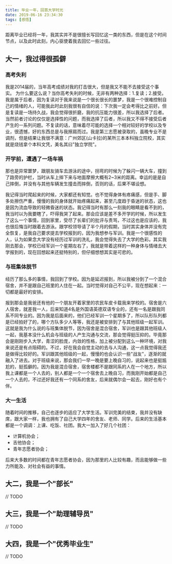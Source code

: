 ```yaml
---
title: 毕业一年，回首大学时光
date: 2019-06-16 23:34:30
tags: [感悟]
---
```


距离毕业已经将一年，我其实并不是很擅长写回忆这一类的东西，但是在这个时间节点，以及此时此刻，内心驱使着我去回忆一些过往。  

## 大一，我过得很孤僻

### 高考失利

我是2014届的，当年高考成绩对我的打击很大，但是我又不能不去接受这个事实。  为什么要这么说？当你高考失利的时候，无非有两种选择：1.复读；2.接受。我是属于后者，因为复读对于我来说是一个很长很长的噩梦，我是一个很难控制自己的情绪的人，可能我此时此刻我很有自信的说：下次我一定会考得比之前好。但是复读是一场持久战，我会觉得很折磨，我的抗压能力很差，所以我选择了后者。当然前者讨论的仅仅是选择性的问题，而我选择了后者，所以我又不得不接受后者产生的一系列问题。不复读的话，意味着尽可能的选择一个相对较好的学校以及专业，很遗憾，好的东西总是与我擦肩而过。我是第三志愿被录取的，虽晚专业不是调剂，但是结果让我很不满意：广州郊区(山卡拉)的某所三本本科独立院校，其实就是烧钱拿个本科文凭，美名其曰"独立学院"。

### 开学前，遭遇了一场车祸

那也是异常噩梦，跟朋友骑车去游泳的途中，拐弯的时候为了躲闪一辆大车，撞到了路旁的护栏，当时从车上摔下来与地面摩擦大概有2~3米的距离。幸运的是是自己摔倒，并没有与其他车辆发生撞击而摔倒，否则的话，后果不堪设想。  

我记得当时爬起来的时候，大家都还有知觉。也不觉得身体有疼痛感，但是手、脚多处擦伤严重，慢慢的我的身体就开始疼痛起来，甚至几度趋于昏迷的状态，这也是因为流血导致的轻微昏迷的状态。我记得当时有那么一刻我的眼睛是看不到的，我当时以为我要瞎了，吓得我哭了起来。那会应该是差不多开学的时候，所以发生了这么一个事情，回到家里，受尽了长辈们的批评与责骂，不过这也是应该的，我也很后悔当时跟着去游泳。跟学校领导请了半个月的假期，当时其实身体并没有完全恢复，是我自己要求提去学校报到的，因为我想参与军训。我是一个很感性的人，认为如果念大学没有经历过军训的洗礼，我会觉得失去了大学的色彩。其实我刚去那会，学校已经军训一个星期左右了，我就是带着这样的一种身体与情绪去大学报到的，现在回想起来还挺特别的，但仔细想想其实是可悲的。

### 与班集体脱节

经历了那么多的事情，我回到了学校。因为是延迟报到，所以我被分到了一个混合宿舍，并不是跟自己班里的人住在一起。当时觉得对自己不公平，现在想起来：一切都是最好的安排。  

报到那会是我爸还有他的一个朋友开着家里的农民车皮卡载我来学校的。宿舍是六人宿舍，就差我一人，后来知道4名是外国语英德双语专业的，还有一名是跟我同系不同专业的。因为我是后面来的，他们已经军训一个星期多了，所以队形队列都是已经拍好了的，哪个方队多少人等等，我还是被安排到了与其他班级一起军训。这就是我为什么说的与班集体脱节，因为宿舍是混合宿舍，军训也是跟其他班级人一起，我基本没什么机会与班级的人产生沟通与交流，那会觉得挺压抑的。毕竟那会是刚刚步入大学，青涩的脸庞，内敛的性格，加上被分配到这么一种环境，对我来说还是有点阻碍的。不过，好在我会自觉主动的去与人沟通，这一点我觉得我还是做得比较好的。军训跟其他班级的一起，慢慢的也会认识一些"战友"，逐渐的就融入了进去。对于班级来说，那会我们一早一晚是要上晚自习的，说起来也是挺尴尬的，挺孤僻的。因为我是混合宿舍，宿舍楼都不是跟同系的人在一个地方，所以我上课都是一个人去的，别人都是一个一个宿舍去上晚自习，而我刚开始都是自己一个人去的，不过还好我还有一个同系的舍友，后来就偶尔会一起去，刚好也有个伴。

### 大一生活

随着时间的推移，自己也逐步的适应了大学生活。军训完美的结束，我并没有缺席，跟大家一样，我也拥有了自己大学四年的舍友、老师、同学。后来的生活基本都是一个调调：上课、吃饭、社团。我大一加入了好几个社团：

- 计算机协会； 
- 吉他协会；  
- 青年志愿者协会；  

后来大多数的时间都在青年志愿者协会，因为那里的人比较有趣，而且能够做一些力所能及、对社会有益的事情。

## 大二，我是一个"部长"

   // TODO 



## 大三，我是一个"助理辅导员"

  // TODO 



## 大四，我是一个"优秀毕业生"

// TODO

